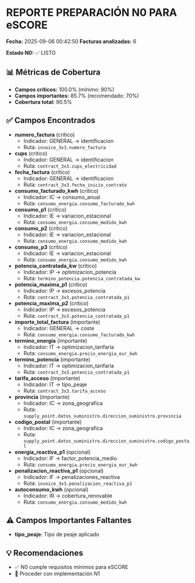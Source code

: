 # REPORTE PREPARACIÓN N0 PARA eSCORE

**Fecha:** 2025-09-06 00:42:50
**Facturas analizadas:** 6

**Estado N0:** ✅ LISTO

## 📊 Métricas de Cobertura

- **Campos críticos:** 100.0% (mínimo: 90%)
- **Campos importantes:** 85.7% (recomendado: 70%)
- **Cobertura total:** 90.5%

## ✅ Campos Encontrados

- **numero_factura** (critico)
  - Indicador: GENERAL → identificacion
  - Ruta: `invoice_3x3.numero_factura`
- **cups** (critico)
  - Indicador: GENERAL → identificacion
  - Ruta: `contract_3x3.cups_electricidad`
- **fecha_factura** (critico)
  - Indicador: GENERAL → identificacion
  - Ruta: `contract_3x3.fecha_inicio_contrato`
- **consumo_facturado_kwh** (critico)
  - Indicador: IC → consumo_anual
  - Ruta: `consumo_energia.consumo_facturado_kwh`
- **consumo_p1** (critico)
  - Indicador: IE → variacion_estacional
  - Ruta: `consumo_energia.consumo_medido_kwh`
- **consumo_p2** (critico)
  - Indicador: IE → variacion_estacional
  - Ruta: `consumo_energia.consumo_medido_kwh`
- **consumo_p3** (critico)
  - Indicador: IE → variacion_estacional
  - Ruta: `consumo_energia.consumo_medido_kwh`
- **potencia_contratada_kw** (critico)
  - Indicador: IP → optimizacion_potencia
  - Ruta: `termino_potencia.potencia_contratada_kw`
- **potencia_maxima_p1** (critico)
  - Indicador: IP → excesos_potencia
  - Ruta: `contract_3x3.potencia_contratada_p1`
- **potencia_maxima_p2** (critico)
  - Indicador: IP → excesos_potencia
  - Ruta: `contract_3x3.potencia_contratada_p1`
- **importe_total_factura** (importante)
  - Indicador: GENERAL → coste
  - Ruta: `consumo_energia.consumo_facturado_kwh`
- **termino_energia** (importante)
  - Indicador: IT → optimizacion_tarifaria
  - Ruta: `consumo_energia.precio_energia_eur_kwh`
- **termino_potencia** (importante)
  - Indicador: IT → optimizacion_tarifaria
  - Ruta: `contract_3x3.potencia_contratada_p1`
- **tarifa_acceso** (importante)
  - Indicador: IT → tipo_peaje
  - Ruta: `contract_3x3.tarifa_acceso`
- **provincia** (importante)
  - Indicador: IC → zona_geografica
  - Ruta: `supply_point.datos_suministro.direccion_suministro.provincia`
- **codigo_postal** (importante)
  - Indicador: IC → zona_geografica
  - Ruta: `supply_point.datos_suministro.direccion_suministro.codigo_postal`
- **energia_reactiva_p1** (opcional)
  - Indicador: IF → factor_potencia_medio
  - Ruta: `consumo_energia.precio_energia_eur_kwh`
- **penalizacion_reactiva_p1** (opcional)
  - Indicador: IF → penalizaciones_reactiva
  - Ruta: `invoice_3x3.penalizacion_reactiva_p1`
- **autoconsumo_kwh** (opcional)
  - Indicador: IR → cobertura_renovable
  - Ruta: `consumo_energia.consumo_medido_kwh`

## ⚠️ Campos Importantes Faltantes

- **tipo_peaje**: Tipo de peaje aplicado

## 💡 Recomendaciones

- ✅ N0 cumple requisitos mínimos para eSCORE
- 🚀 Proceder con implementación N1
